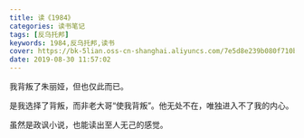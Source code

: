 ```yaml
---
title: 读《1984》
categories: 读书笔记
tags: [反乌托邦]
keywords: 1984,反乌托邦,读书
cover: https://bk-5lian.oss-cn-shanghai.aliyuncs.com/7e5d8e239b080f710bc805bf2a86f21-1567137412155.jpg
date: 2019-08-30 11:57:02
---
```


我背叛了朱丽娅，但也仅此而已。

是我选择了背叛，而非老大哥“使我背叛”。他无处不在，唯独进入不了我的内心。

虽然是政讽小说，也能读出至人无己的感觉。